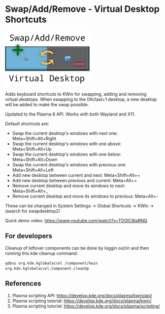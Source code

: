 # Swap/Add/Remove - Virtual Desktop Shortcuts

<img src="logo/logo4_rect.png" height="180"/>

Adds keyboard shortcuts to KWin for swapping, adding and removing virtual desktops. When swapping to the 0th/last+1 desktop, a new desktop will be added to make the swap possible.

Updated to the Plasma 6 API. Works with both Wayland and X11.

Default shortcuts are:
- Swap the current desktop's windows with next one: Meta+Shift+Alt+Right
- Swap the current desktop's windows with one above: Meta+Shift+Alt+Up
- Swap the current desktop's windows with one below: Meta+Shift+Alt+Down
- Swap the current desktop's windows with previous one: Meta+Shift+Alt+Left
- Add new desktop between current and next: Meta+Shift+Alt++
- Add new desktop between previous and current: Meta+Alt+=
- Remove current desktop and move its windows to next: Meta+Shift+Alt+_
- Remove current desktop and move its windows to previous: Meta+Alt+-

These can be changed in System Settings → Global Shortcuts → KWin → (search for swapdesktop2)

Quick demo video: https://www.youtube.com/watch?v=TOOlC8laRNQ


## For developers

Cleanup of leftover components can be done by loggin out/in and then running this kde cleanup command:

`qdbus org.kde.kglobalaccel /component/kwin org.kde.kglobalaccel.Component.cleanUp`

## References

1. Plasma scripting API: <https://develop.kde.org/docs/plasma/kwin/api/>
2. Plasma scripting tutorial: <https://develop.kde.org/docs/plasma/kwin/>
3. Plasma scripting tutorial: <https://develop.kde.org/docs/plasma/scripting/>
